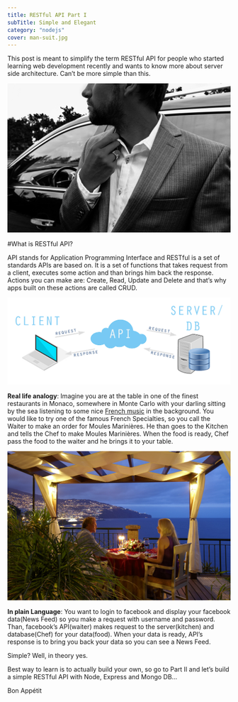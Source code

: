 ```yaml
---
title: RESTful API Part I
subTitle: Simple and Elegant
category: "nodejs"
cover: man-suit.jpg
---
```


This post is meant to simplify the term RESTful API for people who started learning web development recently and wants to know more about server side architecture. Can’t be more simple than this.

![unsplash.com](./man-suit.jpg)

#What is RESTful API?

API stands for Application Programming Interface and RESTful is a set of standards APIs are based on. It is a set of functions that takes request from a client, executes some action and than brings him back the response. Actions you can make are: Create, Read, Update and Delete and that’s why apps built on these actions are called CRUD.

![unsplash.com](./api-image.jpg)

**Real life analogy**: Imagine you are at the table in one of the finest restaurants in Monaco, somewhere in Monte Carlo with your darling sitting by the sea listening to some nice [French music](https://www.youtube.com/watch?v=gFkUVik35U8) in the background. You would like to try one of the famous French Specialties, so you call the Waiter to make an order for Moules Marinières. He than goes to the Kitchen and tells the Chef to make Moules Marinières. When the food is ready, Chef pass the food to the waiter and he brings it to your table.

![unsplash.com](./dinner.jpg)

**In plain Language**: You want to login to facebook and display your facebook data(News Feed) so you make a request with username and password. Than, facebook’s API(waiter) makes request to the server(kitchen) and database(Chef) for your data(food). When your data is ready, API’s response is to bring you back your data so you can see a News Feed.

Simple? Well, in theory yes.

Best way to learn is to actually build your own, so go to Part II and let’s build a simple RESTful API with Node, Express and Mongo DB…

Bon Appétit

